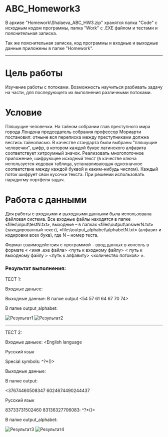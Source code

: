 # ABC_Homework3

В архиве "Homework\Shalaeva_ABC_HW3.zip" хранятся папка "Code" с исходным кодом программы, папка "Work" с .EXE файлом и тестами и пояснительная записка.

Так же пояснительная записка, код программы и входные и выходные данные приложены в папке "Homework".

****

Цель работы
=====================

Изучение работы с потоками. Возможность научиться разбивать задачу на части, для последующего их выполнения различными потоками.

Условие
=====================

Пляшущие человечки. На тайном собрании глав преступного мира города Лондона председатель собрания профессор Мориарти постановил: отныне вся переписка между преступниками должна вестись тайнописью. В качестве стандарта были выбраны "пляшущие человечки", шифр, в котором каждой букве латинского алфавита соответствует хитроумный значок. Реализовать многопоточное приложение, шифрующее исходный текст (в качестве ключа используется кодовая таблица, устанавливающая однозначное соответствие между каждой буквой и каким-нибудь числом). Каждый поток шифрует свои кусочки текста. При решении использовать парадигму портфеля задач.

Работа с данными
=====================

Для работы с входными и выходными данными была использована файловая система. Все входные файлы находятся в папке «files\input\testN.txt», выходные – в папках «files\output\answerN.txt» (закодированный текст), «files\output_alphabet\alphabetN.txt» (алфавит и кодировки всех букв), где N – номер теста.

Формат взаимодействия с программой – ввод данных в консоль в формате « <имя .exe файла> <путь к входному файлу> < путь к выходному файлу > <путь к алфавиту> <количество потоков> ».

### Результат выполнения:

ТЕСТ 1:

Входные даныее:
<a b c d e f g>
  
Выходные данные:
В папке output
<54 57 61 64 67 70 74>

В папке output_alphabet:


![Результат1](https://sun9-72.userapi.com/TlVYSRaA1G_kOX7XzBc7tEqHgl9h9wOcwc_2HA/zEGo-y8hy3A.jpg)
![Результат2](https://sun9-4.userapi.com/MmF2oyq_YqL-MAISxZE9USjbAV9CHwYAC7LcqQ/0oFD7IXt6-o.jpg)

****

ТЕСТ 2:

Входные даныее:
<English language

Русский язык

Special symbols: ^?*()>
  
Выходные данные:

В папке output:

<37674460508347 6024674490244437

Русский язык

83733731502460 83136327706083: ^?*()> 


В папке output_alphabet:


![Результат3](https://sun9-37.userapi.com/zZQA3uBDC_s6qA83IGnOjUomSHw44CXMqZRJnA/VzbBklWCHv8.jpg)
![Результат4](https://sun9-29.userapi.com/JKps_l8SMG6qaoODJTouwUebV3Xb29TAS4aXIQ/7NRREX4LGwY.jpg)
